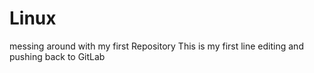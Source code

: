 # Linux
messing around with my first Repository
This is my first line editing and pushing back to GitLab
